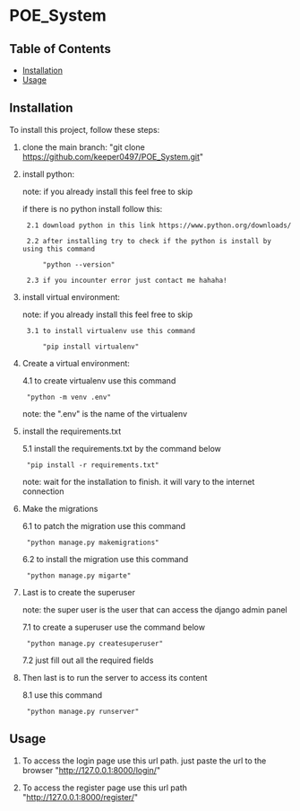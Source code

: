 # POE_System


## Table of Contents

- [Installation](#installation)
- [Usage](#usage)


## Installation

To install this project, follow these steps:

1. clone the main branch:
    "git clone https://github.com/keeper0497/POE_System.git"

2. install python:

    note: if you already install this feel free to skip

    if there is no python install follow this:

        2.1 download python in this link https://www.python.org/downloads/

        2.2 after installing try to check if the python is install by using this command

            "python --version"

        2.3 if you incounter error just contact me hahaha!

3. install virtual environment:

    note: if you already install this feel free to skip

        3.1 to install virtualenv use this command

            "pip install virtualenv"

4. Create a virtual environment:
    
    4.1 to create virtualenv use this command

        "python -m venv .env"

    note: the ".env" is the name of the virtualenv

5. install the requirements.txt

    5.1 install the requirements.txt by the command below

        "pip install -r requirements.txt"

    note: wait for the installation to finish. it will vary to the internet connection

6. Make the migrations

    6.1 to patch the migration use this command

        "python manage.py makemigrations"

    6.2 to install the migration use this command

        "python manage.py migarte"

7. Last is to create the superuser

    note: the super user is the user that can access the django admin panel

    7.1 to create a superuser use the command below

        "python manage.py createsuperuser"

    7.2 just fill out all the required fields

8. Then last is to run the server to access its content

    8.1 use this command
    
        "python manage.py runserver"

## Usage

1. To access the login page use this url path. just paste the url to the browser
    "http://127.0.0.1:8000/login/"

2. To access the register page use this url path
    "http://127.0.0.1:8000/register/"

